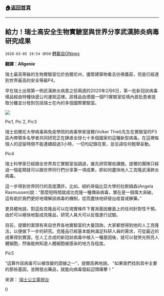 ###  [:house:返回首頁](https://github.com/ourhimalayas/txt)
---

## 給力！瑞士高安全生物實驗室與世界分享武漢肺炎病毒研究成果
`2020-03-05 19:54 GM30` [轉載自GNews](https://gnews.org/zh-hant/131722/)

**翻譯：Allgenie**

瑞士最高等級的生物實驗室位於伯爾尼州，儘管建築物看去彷彿農莊，但是已經達到世界最高的安全等級P4。

早在瑞士出現第一例武漢肺炎病患之前兩週的2020年2月6日，第一批新冠狀病毒樣品經由特種快遞公司運抵這裡。該樣品由德國一個P3實驗室從境內首批患者提取分離並分發到包括瑞士在內的多個國際實驗室。

![](https://s3-ap-northeast-1.amazonaws.com/news.guo.offload.media/wp-content/uploads/2020/03/05194926/image0-26.jpg)

Pic1, Pic 2, Pic3

瑞士伯爾尼大學病毒與免疫學院的病毒學家提爾(Volker Thiel)先生在實驗室的P3區內帶領多名學者共同研究正在肆虐全球七十多個國家的這種新型病毒。在這裡每個人的逗留時間不能連續超過3小時，一切均記錄在案，並忌諱任何輕舉妄動。

Pic4

瑞士科學家已經跟全世界其它實驗室協調過，誰先研究哪些課題。提爾的團隊只經過一個星期就可以跟世界同行們分享第一項成果，即如何盡快地人工克隆武漢肺炎病毒。

這一步得到世界同行的高度讚許。比如，紐約哥倫比亞大學的拉斯姆森(Angela Rasmussen)說：“那麼短時間就成功克隆一種傳染病毒，實在是一個偉大突破。這有助於我們更好地理解該病毒的機制，從而盡快地研發出疫苗或解藥。”

更具體地說，對這些克隆品可以在現實條件下實測基因層面上的任何針對性干預。由於可以極快地製成克隆品，研究人員大可以反復進行試驗。

目前，提爾的案頭有來自世界各地實驗室的大量諮詢，大家都想得到他的人工克隆法，以便做下一步的研究。克隆品已經基本能夠滿足科研人員的需求，可從最近的成果得到實證。在人工合成的新冠狀病毒中植入一種基因後，就可以發熒光照亮人體細胞，然後能夠知道人體細胞被感染的地方及程度。

Pic5

“這算作該病毒可以被改變的證據之一”，提爾高興地說。 “如果我們找到其中主要的那些基因，並開發出藥品，就能向病毒發起迎頭痛擊！”

來源： [瑞士公立電視台](https://www.srf.ch/news/schweiz/kampf-gegen-coronavirus-zu-besuch-im-hochsicherheitslabor)

0
